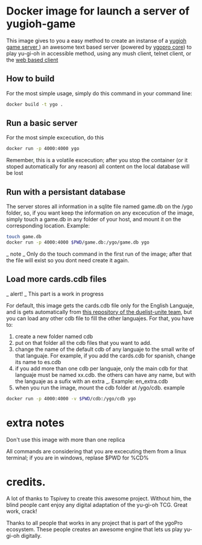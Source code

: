 # Docker image for launch a server of yugioh-game

This image gives  to you a easy method to create an instanse of a [yugioh game server ](https://github.com/tspivey/yugioh-game.git)) an awesome text based server (powered by [ygopro core](https://github.com/Fluorohydride/ygopro-core.git)) to play yu-gi-oh in accessible method, using any mush client, telnet client, or the [web based client](https://allinaccess.com/game/)

## How to build

For the most simple usage, simply do this command in your command line:
```bash
docker build -t ygo .
```

## Run a basic server

For the most simple excecution, do this
```bash
docker run -p 4000:4000 ygo
```

Remember, this is a volatile excecution; after you stop the container (or it stoped automatically for any reason) all content on the local database will be lost

## Run with a persistant database

The server stores all information in a sqlite file named game.db on the /ygo folder, so, if you want keep the information on any excecution of the image, simply touch a game.db in any folder of your host, and mount it on the corresponding location. Example:

```bash
touch game.db
docker run -p 4000:4000 $PWD/game.db:/ygo/game.db ygo
```

_ note _ Only do the touch command in the first run of the image; after that the file will exist so you dont need create it again.

## Load more cards.cdb files

_ alert! _ This part is a work in progress

For default, this image gets the cards.cdb file only for the English Languaje, and is gets automatically from [this repository of the duelist-unite team](https://gitlab.com/duelists-unite/cdb), but you can load any other cdb file to fill the other languajes.
For that, you have to:

1. create a new folder named cdb
2. put on that folder all the cdb files that you want to add.
3. change the name of the default cdb of any languaje to the small write of that languaje. For example, if you add the cards.cdb for spanish, change its name to es.cdb
4. if you add more than one cdb per languaje, only the main cdb for that languaje must be named xx.cdb. the others can have any name, but with the languaje as a sufix with an extra _. Example: en_extra.cdb
5. when you run the image, mount the cdb folder at /ygo/cdb. example
```bash
docker run -p 4000:4000 -v $PWD/cdb:/ygo/cdb ygo
```


# extra notes

Don't use this image with more than one replica

All commands are considering that you are excecuting them from a linux terminal; if you are in windows, replase $PWD for %CD%

# credits.

A lot of thanks to Tspivey to create this awesome project. Without him, the blind people cant enjoy any digital adaptation of the yu-gi-oh TCG. Great work, crack!

Thanks to all people that works in any project that is part of the ygoPro ecosystem. These people creates an awesome engine that lets us play yu-gi-oh digitally. 

